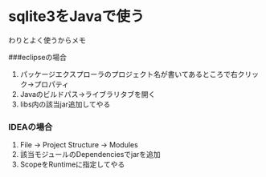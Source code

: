 # sqlite3をJavaで使う

わりとよく使うからメモ

###eclipseの場合
1. パッケージエクスプローラのプロジェクト名が書いてあるところで右クリック->プロパティ
2. Javaのビルドパス->ライブラリタブを開く
3. libs内の該当jar追加してやる

### IDEAの場合
1. File -> Project Structure -> Modules
2. 該当モジュールのDependenciesでjarを追加
3. ScopeをRuntimeに指定してやる